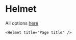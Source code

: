 # Helmet

<Helmet title="Page title" />

All options <a href="https://www.npmjs.com/package/react-helmet" target="_blank" rel="noreferrer noopener">here</a>

```
<Helmet title="Page title" />
```
